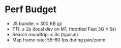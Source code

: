 # Perf Budget
- JS bundle: ≤ 300 KB gz
- TTI: ≤ 2s (local dev on M1, throttled Fast 3G ≤ 5s)
- Search roundtrip: ≤ 3s (typical)
- Map frame rate: 55–60 fps during pan/zoom

